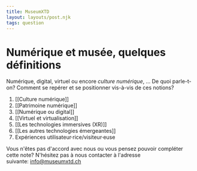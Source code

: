 ```yaml
---
title: MuseumXTD
layout: layouts/post.njk
tags: question
---
```

# Numérique et musée, quelques définitions
Numérique, digital, virtuel ou encore *culture numérique*, ... De quoi parle-t-on? Comment se repérer et se positionner vis-à-vis de ces notions? 

1. [[Culture numérique]]
2. [[Patrimoine numérique]]
3. [[Numérique ou digital]]
4. [[Virtuel et virtualisation]]
5. [[Les technologies immersives (XR)]]
6. [[Les autres technologies émergeantes]]
7. Expériences utilisateur·rice/visiteur·euse

Vous n'êtes pas d'accord avec nous ou vous pensez pouvoir compléter cette note? N'hésitez pas à nous contacter à l'adresse suivante: [info@museumxtd.ch](mailto:info@museumxtd.ch)

